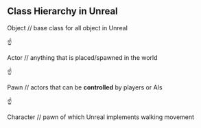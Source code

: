 ## Class Hierarchy in Unreal

Object  // base class for all object in Unreal

☝️

Actor  // anything that is placed/spawned in the world

☝️

Pawn  // actors that can be **controlled** by players or AIs

☝️

Character  // pawn of which Unreal implements walking movement
